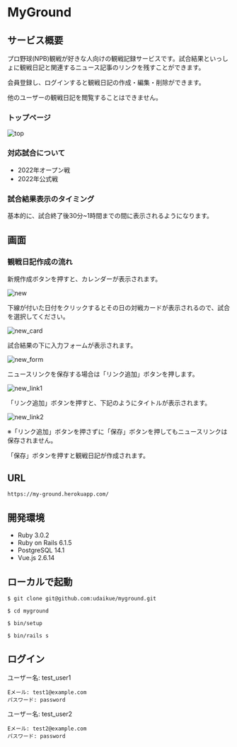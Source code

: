 # MyGround

## サービス概要
プロ野球(NPB)観戦が好きな人向けの観戦記録サービスです。試合結果といっしょに観戦日記と関連するニュース記事のリンクを残すことができます。

会員登録し、ログインすると観戦日記の作成・編集・削除ができます。

他のユーザーの観戦日記を閲覧することはできません。

### トップページ
![top](https://user-images.githubusercontent.com/58643754/164873657-b1bd92f0-1e24-462c-b4e4-1b7946fe342d.png)


### 対応試合について

- 2022年オープン戦
- 2022年公式戦

### 試合結果表示のタイミング

基本的に、試合終了後30分~1時間までの間に表示されるようになります。

## 画面
### 観戦日記作成の流れ

新規作成ボタンを押すと、カレンダーが表示されます。

![new](https://user-images.githubusercontent.com/58643754/164877674-ab5731a4-0252-421a-8759-3f826d197b79.png)

下線が付いた日付をクリックするとその日の対戦カードが表示されるので、試合を選択してください。

![new_card](https://user-images.githubusercontent.com/58643754/164877834-3cc87b32-77f5-4427-b24a-c90b3553b58d.png)

試合結果の下に入力フォームが表示されます。

![new_form](https://user-images.githubusercontent.com/58643754/164877893-ebcdbe94-5249-4385-8c67-9bb41ef8348f.png)

ニュースリンクを保存する場合は「リンク追加」ボタンを押します。

![new_link1](https://user-images.githubusercontent.com/58643754/164878074-7b2ea5fa-3627-40a5-9aa5-866680da57eb.png)

「リンク追加」ボタンを押すと、下記のようにタイトルが表示されます。

![new_link2](https://user-images.githubusercontent.com/58643754/164878086-f1f0985b-006e-4125-8764-d85813ba321d.png)

※「リンク追加」ボタンを押さずに「保存」ボタンを押してもニュースリンクは保存されません。

「保存」ボタンを押すと観戦日記が作成されます。


## URL

```
https://my-ground.herokuapp.com/
```

## 開発環境
- Ruby 3.0.2
- Ruby on Rails 6.1.5
- PostgreSQL 14.1
- Vue.js 2.6.14

## ローカルで起動

```
$ git clone git@github.com:udaikue/myground.git
```

```
$ cd myground
```

```
$ bin/setup
```

```
$ bin/rails s
```

## ログイン

ユーザー名: test_user1

```
Eメール: test1@example.com
パスワード: password
```

ユーザー名: test_user2

```
Eメール: test2@example.com
パスワード: password
```
